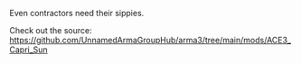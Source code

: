 Even contractors need their sippies.

Check out the source: https://github.com/UnnamedArmaGroupHub/arma3/tree/main/mods/ACE3_Capri_Sun
